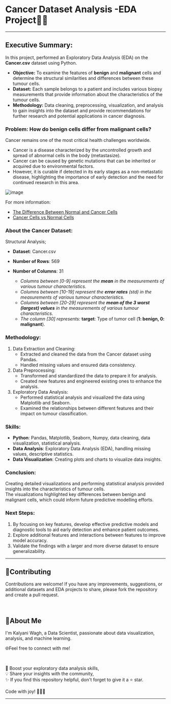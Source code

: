 
# Cancer Dataset Analysis -EDA Project🔬🔥

---

## Executive Summary:

In this project, performed an Exploratory Data Analysis (EDA) on the **Cancer.csv** dataset using Python.<br> 
- **Objective:** To examine the features of **benign** and **malignant** cells and determine the structural similarities and differences between these tumour cells.<br>
- **Dataset:** Each sample belongs to a patient and includes various biopsy measurements that provide information about the characteristics of the tumour cells.<br>
- **Methodology:** Data cleaning, preprocessing, visualization, and analysis to gain insights into the dataset and provide recommendations for further research and potential applications in cancer diagnosis.<br>



### Problem: How do benign cells differ from malignant cells?
Cancer remains one of the most critical health challenges worldwide.
- Cancer is a disease characterized by the uncontrolled growth and spread of abnormal cells in the body (metastasize).
- Cancer can be caused by genetic mutations that can be inherited or acquired due to environmental factors.
- However, it is curable if detected in its early stages as a non-metastatic disease, highlighting the importance of early detection and the need for continued research in this area.

![image](https://github.com/Duygu-Jones/EDA_Projects/assets/141514497/951e195d-f6cf-4909-a214-cd770cc62595)


For more information:
- [The Difference Between Normal and Cancer Cells](https://drjockers.com/cancer-cells/)   
- [Cancer Cells vs Normal Cells](https://www.technologynetworks.com/cancer-research/articles/cancer-cells-vs-normal-cells-307366)



### About the Cancer Dataset: 

Structural Analysis;
- **Dataset**: Cancer.csv
- **Number of Rows**: 569
- **Number of Columns**: 31   
        
   - *Columns between [0-9] represent the **mean** in the measurements of various tumour characteristics.*
   - *Columns between [10-19] represent the **error rates** (std) in the measurements of various tumour characteristics.*
   - *Columns between [20-29] represent the **mean of the 3 worst (largest) values** in the measurements of various tumour characteristics.*
   - *The column [30] represents:* **target**: Type of tumor cell (**1: benign, 0: malignant**).




### Methodology:

1. Data Extraction and Cleaning:
   - Extracted and cleaned the data from the Cancer dataset using Pandas.
   - Handled missing values and ensured data consistency.
2. Data Preprocessing:
   - Transformed and standardized the data to prepare it for analysis.
   - Created new features and engineered existing ones to enhance the analysis.
3. Exploratory Data Analysis:
   - Performed statistical analysis and visualized the data using Matplotlib and Seaborn.
   - Examined the relationships between different features and their impact on tumour classification.




### Skills:

- **Python**: Pandas, Matplotlib, Seaborn, Numpy, data cleaning, data visualization, statistical analysis.
- **Data Analysis**: Exploratory Data Analysis (EDA), handling missing values, descriptive statistics.
- **Data Visualization**: Creating plots and charts to visualize data insights.



### Conclusion:

Creating detailed visualizations and performing statistical analysis provided insights into the characteristics of tumour cells.<br>
The visualizations highlighted key differences between benign and malignant cells, which could inform future predictive modelling efforts. 



### Next Steps:

1. By focusing on key features, develop effective predictive models and diagnostic tools to aid early detection and enhance patient outcomes.
2. Explore additional features and interactions between features to improve model accuracy.
3. Validate the findings with a larger and more diverse dataset to ensure generalizability.

---


## 🤝Contributing

Contributions are welcome! If you have any improvements, suggestions, or additional datasets and EDA projects to share, please fork the repository and create a pull request.

<br>

## 🌱About Me 

I'm Kalyani Wagh, a Data Scientist, passionate about data visualization, analysis, and machine learning. 


🌐Feel free to connect with me!

<br>

🎯 Boost your exploratory data analysis skills,<br>
💡 Share your insights with the community,<br>
✨ If you find this repository helpful, don't forget to give it a ⭐ star.<br>

Code with joy! 👩‍💻✨

---
